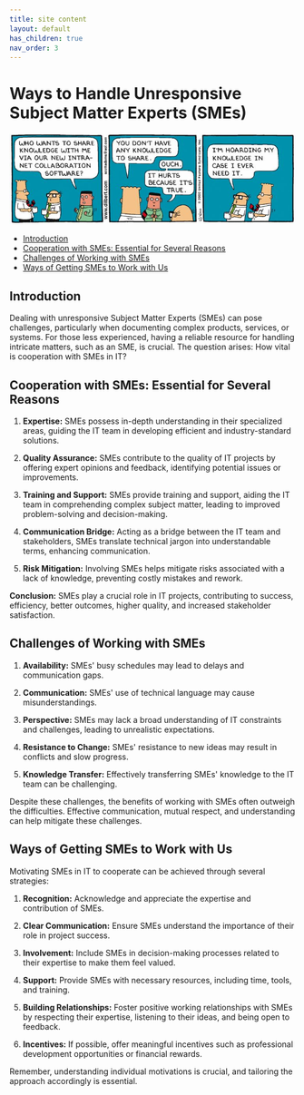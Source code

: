 ```yaml
---
title: site content
layout: default
has_children: true
nav_order: 3
---
```


# Ways to Handle Unresponsive Subject Matter Experts (SMEs) <!-- omit in toc -->
![Alt text](../images/aa246608b3b3fe34728bd118d7d0e938-1.jpg)
- [Introduction](#introduction)
- [Cooperation with SMEs: Essential for Several Reasons](#cooperation-with-smes-essential-for-several-reasons)
- [Challenges of Working with SMEs](#challenges-of-working-with-smes)
- [Ways of Getting SMEs to Work with Us](#ways-of-getting-smes-to-work-with-us)

## Introduction

Dealing with unresponsive Subject Matter Experts (SMEs) can pose challenges, particularly when documenting complex products, services, or systems. For those less experienced, having a reliable resource for handling intricate matters, such as an SME, is crucial. The question arises: How vital is cooperation with SMEs in IT?

## Cooperation with SMEs: Essential for Several Reasons

1. **Expertise:** SMEs possess in-depth understanding in their specialized areas, guiding the IT team in developing efficient and industry-standard solutions.

2. **Quality Assurance:** SMEs contribute to the quality of IT projects by offering expert opinions and feedback, identifying potential issues or improvements.

3. **Training and Support:** SMEs provide training and support, aiding the IT team in comprehending complex subject matter, leading to improved problem-solving and decision-making.

4. **Communication Bridge:** Acting as a bridge between the IT team and stakeholders, SMEs translate technical jargon into understandable terms, enhancing communication.

5. **Risk Mitigation:** Involving SMEs helps mitigate risks associated with a lack of knowledge, preventing costly mistakes and rework.

**Conclusion:**
SMEs play a crucial role in IT projects, contributing to success, efficiency, better outcomes, higher quality, and increased stakeholder satisfaction.

## Challenges of Working with SMEs

1. **Availability:** SMEs' busy schedules may lead to delays and communication gaps.

2. **Communication:** SMEs' use of technical language may cause misunderstandings.

3. **Perspective:** SMEs may lack a broad understanding of IT constraints and challenges, leading to unrealistic expectations.

4. **Resistance to Change:** SMEs' resistance to new ideas may result in conflicts and slow progress.

5. **Knowledge Transfer:** Effectively transferring SMEs' knowledge to the IT team can be challenging.

Despite these challenges, the benefits of working with SMEs often outweigh the difficulties. Effective communication, mutual respect, and understanding can help mitigate these challenges.

## Ways of Getting SMEs to Work with Us

Motivating SMEs in IT to cooperate can be achieved through several strategies:

1. **Recognition:** Acknowledge and appreciate the expertise and contribution of SMEs.

2. **Clear Communication:** Ensure SMEs understand the importance of their role in project success.

3. **Involvement:** Include SMEs in decision-making processes related to their expertise to make them feel valued.

4. **Support:** Provide SMEs with necessary resources, including time, tools, and training.

5. **Building Relationships:** Foster positive working relationships with SMEs by respecting their expertise, listening to their ideas, and being open to feedback.

6. **Incentives:** If possible, offer meaningful incentives such as professional development opportunities or financial rewards.

Remember, understanding individual motivations is crucial, and tailoring the approach accordingly is essential.
